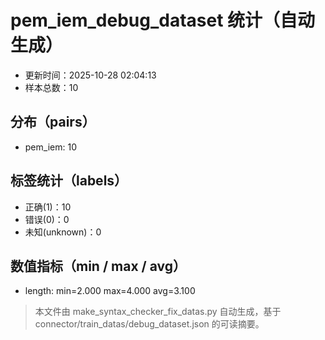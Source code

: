 # pem_iem_debug_dataset 统计（自动生成）

- 更新时间：2025-10-28 02:04:13
- 样本总数：10

## 分布（pairs）
- pem_iem: 10

## 标签统计（labels）
- 正确(1)：10
- 错误(0)：0
- 未知(unknown)：0

## 数值指标（min / max / avg）
- length: min=2.000 max=4.000 avg=3.100

> 本文件由 make_syntax_checker_fix_datas.py 自动生成，基于 connector/train_datas/debug_dataset.json 的可读摘要。